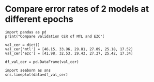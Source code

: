 # Compare error rates of 2 models at different epochs
```
import pandas as pd
print("Compare validation CER of MTL and EZC")

val_cer = dict()
val_cer['mtl'] = [46.15, 33.96, 29.81, 27.09, 25.18, 17.52]
val_cer['ezc'] = [41.98, 32.53, 29.43, 27.27, 25.42, 17.34]

df_val_cer = pd.DataFrame(val_cer)

import seaborn as sns
sns.lineplot(data=df_val_cer)
```
